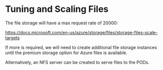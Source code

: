# Tuning and Scaling Files

The file storage will have a max request rate of 20000:

https://docs.microsoft.com/en-us/azure/storage/files/storage-files-scale-targets

If more is required, we will need to create additional file storage instances until the premium storage option for Azure files is available.

Alternatively, an NFS server can be created to serve files to the PODs.